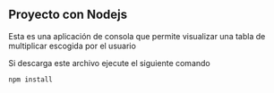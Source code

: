 ## Proyecto con Nodejs

Esta es una aplicación de consola que permite visualizar una
tabla de multiplicar escogida por el usuario

Si descarga este archivo ejecute el siguiente comando

```
npm install
```
